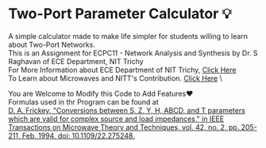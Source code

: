 # Two-Port Parameter Calculator 💡

A simple calculator made to make life simpler for students willing to learn about Two-Port Networks. \
This is an Assignment for ECPC11 - Network Analysis and Synthesis by Dr. S Raghavan of ECE Department, NIT Trichy \
For More Information about ECE Department of NIT Trichy, [Click Here](https://www.nitt.edu/home/academics/departments/ece/) \
To Learn about Microwaves and NITT's Contribution. [Click Here](https://www.microwaves101.com/encyclopedias/national-institute-of-technology-trichy) \

You are Welcome to Modify this Code to Add Features❤️ \
Formulas used in thr Program can be found at \
[D. A. Frickey, "Conversions between S, Z, Y, H, ABCD, and T parameters which are valid for complex source and load impedances," in IEEE Transactions on Microwave Theory and Techniques, vol. 42, no. 2, pp. 205-211, Feb. 1994, doi: 10.1109/22.275248.](https://ieeexplore.ieee.org/document/275248)
